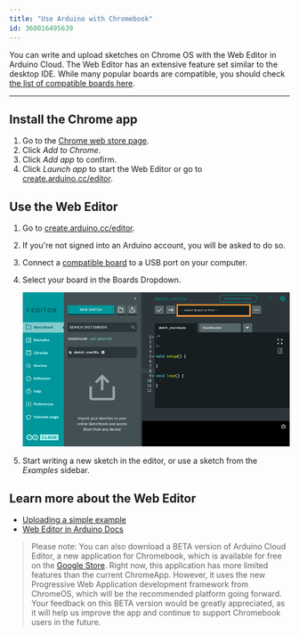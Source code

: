 ```yaml
---
title: "Use Arduino with Chromebook"
id: 360016495639
---
```


You can write and upload sketches on Chrome OS with the Web Editor in Arduino Cloud. The Web Editor has an extensive feature set similar to the desktop IDE. While many popular boards are compatible, you should check [the list of compatible boards here](https://support.arduino.cc/hc/en-us/articles/360014779899).

---

## Install the Chrome app

1. Go to the [Chrome web store page](https://chrome.google.com/webstore/detail/elmgohdonjdampbcgefphnlchgocpaij).
2. Click _Add to Chrome_.
3. Click _Add app_ to confirm.
4. Click _Launch app_ to start the Web Editor or go to [create.arduino.cc/editor](https://create.arduino.cc/editor).

## Use the Web Editor

1. Go to [create.arduino.cc/editor](https://create.arduino.cc/editor).
2. If you're not signed into an Arduino account, you will be asked to do so.
3. Connect a [compatible board](https://support.arduino.cc/hc/en-us/articles/360014779899) to a USB port on your computer.
4. Select your board in the Boards Dropdown.

   ![The Boards Dropdown in the Web Editor.](img/web-editor-boards-dropdown.png)

5. Start writing a new sketch in the editor, or use a sketch from the _Examples_ sidebar.

## Learn more about the Web Editor

* [Uploading a simple example](https://docs.arduino.cc/cloud/web-editor/tutorials/getting-started/getting-started-web-editor#uploading-a-simple-example)
* [Web Editor in Arduino Docs](https://docs.arduino.cc/cloud/web-editor)

>Please note: You can also download a BETA version of Arduino Cloud Editor, a new application for Chromebook, which is available for free on the [Google Store](https://play.google.com/store/apps/details?id=cc.arduino.create_editor). Right now, this application has more limited features than the current ChromeApp. However, it uses the new Progressive Web Application development framework from ChromeOS, which will be the recommended platform going forward. Your feedback on this BETA version would be greatly appreciated, as it will help us improve the app and continue to support Chromebook users in the future.
